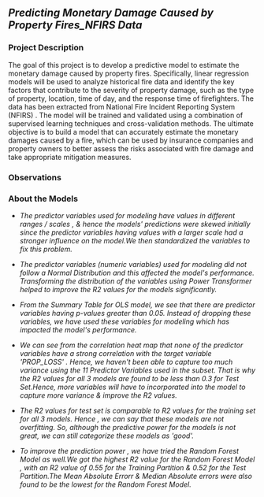 ## _Predicting Monetary Damage Caused by Property Fires_NFIRS Data_

### **Project Description**

The goal of this project is to develop a predictive model to estimate the monetary damage caused by property fires. Specifically, linear regression models will be used to analyze historical fire data and identify the key factors that contribute to the severity of property damage, such as the type of property, location, time of day, and the response time of firefighters. The data has been extracted from National Fire Incident Reporting System (NFIRS) . The model will be trained and validated using a combination of supervised learning techniques and cross-validation methods. The ultimate objective is to build a model that can accurately estimate the monetary damages caused by a fire, which can be used by insurance companies and property owners to better assess the risks associated with fire damage and take appropriate mitigation measures.

### **Observations**



### **About the Models**

* _The predictor variables used for modeling have values in different ranges / scales , & hence the models' predictions were skewed initially since the predictor variables having values with a larger scale had a stronger influence on the model.We then standardized the variables to fix this problem._

* _The predictor variables (numeric variables) used for modeling did not follow a Normal Distribution and this affected the model's performance. Transforming the distribution of the variables using Power Transformer helped to improve the R2 values for the models significantly._

* _From the Summary Table for OLS model, we see that there are predictor variables having p-values greater than 0.05. Instead of dropping these variables, we have used these variables for modeling which has impacted the model's performance._

* _We can see from the correlation heat map that none of the predictor variables have a strong correlation with the target variable 'PROP_LOSS' . Hence, we haven't been able to capture too much variance using the 11 Predictor Variables used in the subset. That is why the R2 values for all 3 models are found to be less than 0.3 for Test Set.Hence, more variables will have to incorporated into the model to capture more variance & improve the R2 values._

* _The R2 values for test set is comparable to R2 values for the training set for all 3 models. Hence , we can say that these models are not overfitting. So, although the predictive power for the models is not great, we can still categorize these models as 'good'._

* _To improve the prediction power , we have tried the Random Forest Model as well.We got the highest R2 value for the Random Forest Model , with an R2 value of 0.55 for the Training Partition & 0.52 for the Test Partition.The Mean Absolute Errorr & Median Absolute errors were also found to be the lowest for the Random Forest Model._
